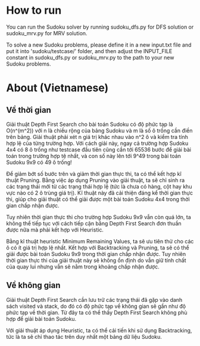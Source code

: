 # How to run

You can run the Sudoku solver by running sudoku_dfs.py for DFS solution or sudoku_mrv.py for MRV solution.

To solve a new Sudoku problems, please define it in a new input.txt file and put it into 'sudoku/testcase/' folder, and then adjust the INPUT_FILE constant in sudoku_dfs.py or sudoku_mrv.py to the path to your new Sudoku problems.


# About (Vietnamese)

## Về thời gian

Giải thuật Depth First Search cho bài toán Sudoku có độ phức tạp là O(n^(m^2)) với n là chiều rộng của bảng Sudoku và m là số ô trống cần điền trên bảng. Giải thuật phải xét n giá trị khác nhau vào n^2 ô và kiểm tra tính hợp lệ của từng trường hợp. Với cách giải này, ngay cả trường hợp Sudoku 4x4 có 8 ô trống như testcase đầu tiên cũng cần tới 65536 bước để giải bài toán trong trường hợp tệ nhất, và con số này lên tới 9^49 trong bài toán Sudoku 9x9 có 49 ô trống!

Để giảm bớt số bước trên và giảm thời gian thực thi, ta có thể kết hợp kĩ thuật Pruning. Bằng việc áp dụng Pruning vào giải thuật, ta sẽ chỉ sinh ra các trạng thái mới từ các trạng thái hợp lệ (tức là chưa có hàng, cột hay khu vực nào có 2 ô trùng giá trị). Kĩ thuật này đã cải thiện đáng kể thời gian thực thi, giúp cho giải thuật có thể giải được một bài toán Sudoku 4x4 trong thời gian chấp nhận được.

Tuy nhiên thời gian thực thi cho trường hợp Sudoku 9x9 vẫn còn quá lớn, ta không thể tiếp tục với cách tiếp cận bằng Depth First Search đơn thuần được nữa mà phải kết hợp với Heuristic.

Bằng kĩ thuật heuristic Minimum Remaining Values, ta sẽ ưu tiên thử cho các ô có ít giá trị hợp lệ nhất. Kết hợp với Backtracking và Pruning, ta sẽ có thể giải được bài toán Sudoku 9x9 trong thời gian chấp nhận được. Tuy nhiên thời gian thực thi của giải thuật này sẽ không ổn định do vẫn giữ tính chất của quay lui nhưng vẫn sẽ nằm trong khoảng chấp nhận được.


## Về không gian

Giải thuật Depth First Search cần lưu trữ các trạng thái đã gặp vào danh sách visited và stack, do đó có độ phức tạp về không gian sẽ gần như độ phức tạp về thời gian. Từ đây ta có thể thấy Depth First Search không phù hợp để giải bài toán Sudoku.

Với giải thuật áp dụng Heuristic, ta có thể cải tiến khi sử dụng Backtracking, tức là ta sẽ chỉ thao tác trên duy nhất một bảng dữ liệu Sudoku.

